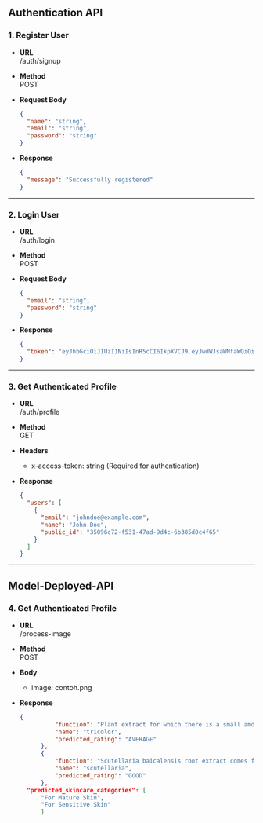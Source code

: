 
## Authentication API

### 1. **Register User**

- **URL**  
  /auth/signup
  
- **Method**  
  POST
  
- **Request Body**  
  ```json
  {
    "name": "string",
    "email": "string", 
    "password": "string"
  }
  ```

- **Response**  
  ```json
  {
    "message": "Successfully registered"
  }
  ```

---

### 2. **Login User**

- **URL**  
  /auth/login
  
- **Method**  
  POST
  
- **Request Body**  
  ```json
  {
    "email": "string",
    "password": "string"
  }
  ```

- **Response**  
  ```json
  {
    "token": "eyJhbGciOiJIUzI1NiIsInR5cCI6IkpXVCJ9.eyJwdWJsaWNfaWQiOiI0MmI1ZjhhNy04NWIwLTQ0MTctODM1ZC0xMDM4ZGZjODhlN2QiLCJleHAiOjE3MzI3MDgxNjh9.swzCrLGK0aBWfU0Ljn01nU9Z4a5isIQha1OGnb-yGAM"
  }
  ```

---

### 3. **Get Authenticated Profile**

- **URL**  
  /auth/profile
  
- **Method**  
  GET
  
- **Headers**  
  - x-access-token: string (Required for authentication)

- **Response**  
  ```json
  {
    "users": [
      {
        "email": "johndoe@example.com",
        "name": "John Doe",
        "public_id": "35096c72-f531-47ad-9d4c-6b385d0c4f65"
      }
    ]
  }
  ```
---


  ## Model-Deployed-API

  ### 4. **Get Authenticated Profile**

- **URL**  
  /process-image
  
- **Method**  
  POST
  
- **Body**  
  - image: contoh.png

- **Response**  
  ```json
  {
            "function": "Plant extract for which there is a small amount of research showing it has skin soothing and antioxidant properties.",
            "name": "tricolor",
            "predicted_rating": "AVERAGE"
        },
        {
            "function": "Scutellaria baicalensis root extract comes from a flowering plant native to China.",
            "name": "scutellaria",
            "predicted_rating": "GOOD"
        },
    "predicted_skincare_categories": [
        "For Mature Skin",
        "For Sensitive Skin"
        ]
  
  ```


